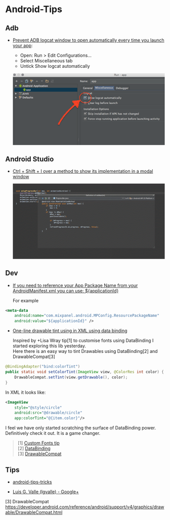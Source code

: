 # Android-Tips

## Adb

- [Prevent ADB logcat window to open automatically every time you launch your
  app](https://plus.google.com/+LuisGonz%C3%A1lezValle/posts/3QKHE5Xaa1u):

    - Open: Run > Edit Configurations...
    - Select Miscellaneous tab
    - Untick Show logcat automatically

    ![logcat_window](./img/logcat_window.webp)


## Android Studio

- [Ctrl + Shift + I over a method to show its implementation in a modal window](https://plus.google.com/+LuisGonz%C3%A1lezValle/posts/5thU2dwYgmm)

    ![implement_modal_window](./img/implement_modal_window.gif)

## Dev

- [If you need to reference your App Package Name from your AndroidManifest.xml
  you can use:
  ${applicationId}](https://plus.google.com/+LuisGonz%C3%A1lezValle/posts/QxkDv61Buce)

    For example

``` xml
<meta-data
    android:name="com.mixpanel.android.MPConfig.ResourcePackageName"
    android:value="${applicationId}" />
```

- [One-line drawable tint using in XML using data
  binding](https://plus.google.com/+LuisGonz%C3%A1lezValle/posts/YjUcVJ14Rf5)

  Inspired by +Lisa Wray tip[1] to customise fonts using DataBinding I started exploring this lib yesterday.  
  Here there is an easy way to tint Drawables using DataBinding[2] and DrawableCompat[3] 

```java
@BindingAdapter("bind:colorTint")
public static void setColorTint(ImageView view, @ColorRes int color) {
    DrawableCompat.setTint(view.getDrawable(), color);
}
```

In XML it looks like:

```xml
<ImageView
    style="@style/circle"
    android:src="@drawable/circle"
    app:colorTint="@{item.color}"/>
```

I feel we have only started scratching the surface of DataBinding power.
Definitively check it out. It is a game changer.

> [1] [Custom Fonts tip](https://plus.google.com/+LisaWrayZeitouni/posts/LTr5tX5M9mb)  
> [2] [DataBinding](https://developer.android.com/tools/data-binding/guide.html)  
> [3] [DrawableCompat](https://plus.google.com/+LisaWrayZeitouni/posts/LTr5tX5M9mb)


## Tips

- [android-tips-tricks](https://github.com/nisrulz/android-tips-tricks)

- [Luis G. Valle (lgvalle) - Google+](https://plus.google.com/+LuisGonz%C3%A1lezValle)






[3] DrawableCompat https://developer.android.com/reference/android/support/v4/graphics/drawable/DrawableCompat.html